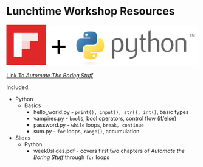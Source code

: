 # Lunchtime Workshop Resources

![alt text](flipboard-python.png "Flipboard x Python")

[Link To *Automate The Boring Stuff*](https://automatetheboringstuff.com/)

Included:

* Python
  * Basics
    * hello_world.py - `print(), input(), str(), int()`, basic types
    * vampires.py - `bool`s, bool operators, control flow (if/else)
    * password.py - `while` loops, `break, continue`
    * sum.py - `for` loops, `range()`, accumulation
* Slides
  * Python
    * week0slides.pdf - covers first two chapters of *Automate the Boring Stuff* through `for` loops
